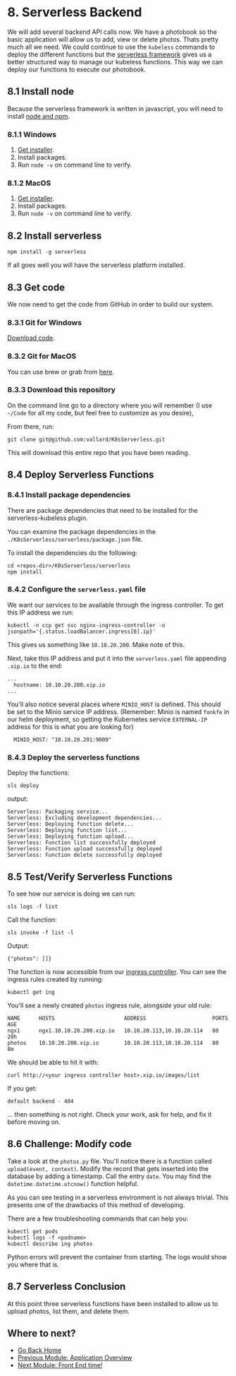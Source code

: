 # 8. Serverless Backend

We will add several backend API calls now.  We have a photobook so the basic application will allow us to add, view or delete photos.  Thats pretty much all we need.  We could continue to use the `kubeless` commands to deploy the different functions but the [serverless framework](https://serverless.com) gives us a better structured way to manage our kubeless functions. This way we can deploy our functions to execute our photobook.

## 8.1 Install node

Because the serverless framework is written in javascript, you will need to install [node and npm](https://www.npmjs.com/get-npm).  

### 8.1.1 Windows

1. [Get installer](https://nodejs.org/en/download/).
2. Install packages.
3. Run `node -v` on command line to verify.

### 8.1.2 MacOS

1. [Get installer](https://nodejs.org/en/download/).
2. Install packages.
3. Run `node -v` on command line to verify.

## 8.2 Install serverless

```
npm install -g serverless
```

If all goes well you will have the serverless platform installed.  

## 8.3 Get code

We now need to get the code from GitHub in order to build our system.  

### 8.3.1 Git for Windows

[Download code](https://git-scm.com/download/win).

### 8.3.2 Git for MacOS

You can use brew or grab from [here](https://git-scm.com/downloads).

### 8.3.3 Download this repository

On the command line go to a directory where you will remember (I use `~/Code` for all my code, but feel free to customize as you desire),

From there, run:

```
git clone git@github.com:vallard/K8sServerless.git
```

This will download this entire repo that you have been reading.  

## 8.4 Deploy Serverless Functions


### 8.4.1 Install package dependencies

There are package dependencies that need to be installed for the serverless-kubeless plugin.  

You can examine the package dependencies in the `./K8sServerless/serverless/package.json` file.  

To install the dependencies do the following:

```
cd <repos-dir>/K8sServerless/serverless
npm install
```

### 8.4.2 Configure the `serverless.yaml` file

We want our services to be available through the ingress controller.  To get this IP address we run:

```
kubectl -n ccp get svc nginx-ingress-controller -o jsonpath='{.status.loadBalancer.ingress[0].ip}'
```
This gives us something like `10.10.20.200`.  Make note of this.  

Next, take this IP address and put it into the `serverless.yaml` file appending `.xip.io` to the end:

```
...
  hostname: 10.10.20.200.xip.io
...
```

You'll also notice several places where `MINIO_HOST` is defined.  This should be set to the Minio service IP address.  (Remember: Minio is named `fonkfe` in our helm deployment, so getting the Kubernetes service `EXTERNAL-IP` address for this is what you are looking for)

```
  MINIO_HOST: "10.10.20.201:9000"
```

### 8.4.3 Deploy the serverless functions

Deploy the functions:

```
sls deploy
```

output:

```
Serverless: Packaging service...
Serverless: Excluding development dependencies...
Serverless: Deploying function delete...
Serverless: Deploying function list...
Serverless: Deploying function upload...
Serverless: Function list successfully deployed
Serverless: Function upload successfully deployed
Serverless: Function delete successfully deployed
```

## 8.5 Test/Verify Serverless Functions

To see how our service is doing we can run:

```
sls logs -f list
```

Call the function:

```
sls invoke -f list -l
```

Output:

```
{"photos": []}
```

The function is now accessible from our [ingress controller](https://kubernetes.io/docs/concepts/services-networking/ingress/).  You can see the ingress rules created by running:

```
kubectl get ing
```

You'll see a newly created `photos` ingress rule, alongside your old rule:

```
NAME      HOSTS                      ADDRESS                     PORTS     AGE
ngx1      ngx1.10.10.20.200.xip.io   10.10.20.113,10.10.20.114   80        20h
photos    10.10.20.200.xip.io        10.10.20.113,10.10.20.114   80        8m
```

We should be able to hit it with:

```
curl http://<your ingress controller host>.xip.io/images/list
```

If you get:

```
default backend - 404
```

... then something is not right.  Check your work, ask for help, and fix it before moving on.  

## 8.6 Challenge: Modify code

Take a look at the `photos.py` file.  You'll notice there is a function called `upload(event, context)`.  Modify the record that gets inserted into the database by adding a timestamp.  Call the entry `date`.  You may find the `datetime.datetime.utcnow()` function helpful.

As you can see testing in a serverless environment is not always trivial.  This presents one of the drawbacks of this method of developing.

There are a few troubleshooting commands that can help you:

```
kubectl get pods
kubectl logs -f <podname>
kubectl describe ing photos
```

Python errors will prevent the container from starting.  The logs would show you where that is.


## 8.7 Serverless Conclusion

At this point three serverless functions have been installed to allow us to upload photos, list them, and delete them.

## Where to next?

* [Go Back Home](../README.md)
* [Previous Module: Application Overview](../photos/OVERVIEW.md)
* [Next Module: Front End time!](../photos/README.md)
